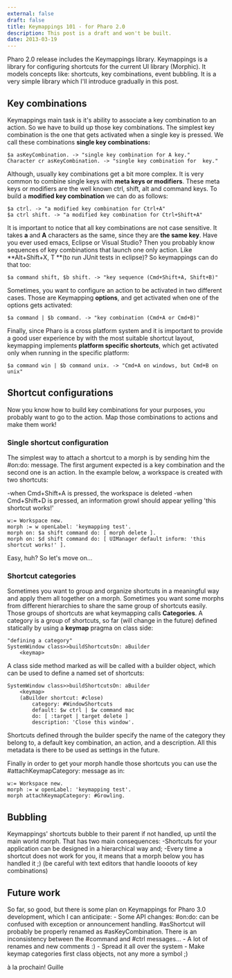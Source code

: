 ```yaml
---
external: false
draft: false
title: Keymappings 101 - for Pharo 2.0
description: This post is a draft and won't be built.
date: 2013-03-19
---
```


Pharo 2.0 release includes the Keymappings library. Keymappings is a library for configuring shortcuts for the current UI library (Morphic). It models concepts like: shortcuts, key combinations, event bubbling. It is a very simple library which I'll introduce gradually in this post.

## Key combinations

Keymappings main task is it's ability to associate a key combination to an action. So we have to build up those key combinations. The simplest key combination is the one that gets activated when a single key is pressed. We call these combinations <strong>single key combinations</strong><strong>:</strong>

```smalltalk
$a asKeyCombination. -> "single key combination for A key."
Character cr asKeyCombination. -> "single key combination for  key."
```


Although, usually key combinations get a bit more complex. It is very common to combine single keys with <strong>meta keys or modifiers</strong>. These meta keys or modifiers are the well known ctrl, shift, alt and command keys. To build a <strong>modified key combination</strong> we can do as follows:

```smalltalk
$a ctrl. -> "a modified key combination for Ctrl+A"
$a ctrl shift. -> "a modified key combination for Ctrl+Shift+A"
```

It is important to notice that all key combinations are not case sensitive. It takes **a** and **A** characters as the same, since they are **the same key**.
Have you ever used emacs, Eclipse or Visual Studio? Then you probably know sequences of key combinations that launch one only action. Like **Alt+Shift+X, T **(to run JUnit tests in eclipse)? So keymappings can do that too:

```smalltalk
$a command shift, $b shift. -> "key sequence (Cmd+Shift+A, Shift+B)"
```


Sometimes, you want to configure an action to be activated in two different cases. Those are Keymapping **options**, and get activated when one of the options gets activated:

```smalltalk
$a command | $b command. -> "key combination (Cmd+A or Cmd+B)"
```


Finally, since Pharo is a cross platform system and it is important to provide a good user experience by with the most suitable shortcut layout, keymapping implements **platform specific shortcuts**, which get activated only when running in the specific platform:

```smalltalk
$a command win | $b command unix. -> "Cmd+A on windows, but Cmd+B on unix"
```

## Shortcut configurations
Now you know how to build key combinations for your purposes, you probably want to go to the action. Map those combinations to actions and make them work!

### Single shortcut configuration
The simplest way to attach a shortcut to a morph is by sending him the #on:do: message. The first argument expected is a key combination and the second one is an action. In the example below, a workspace is created with two shortcuts:

-when Cmd+Shift+A is pressed, the workspace is deleted
-when Cmd+Shift+D is pressed, an information growl should appear yelling 'this shortcut works!'

```smalltalk
w:= Workspace new.
morph := w openLabel: 'keymapping test'.
morph on: $a shift command do: [ morph delete ].
morph on: $d shift command do: [ UIManager default inform: 'this shortcut works!' ].
```


Easy, huh? So let's move on...

### Shortcut categories
Sometimes you want to group and organize shortcuts in a meaningful way and apply them all together on a morph. Sometimes you want some morphs from different hierarchies to share the same group of shortcuts easily. Those groups of shortcuts are what keymapping calls <b>Categories</b>. A category is a group of shortcuts, so far (will change in the future) defined statically by using a <b>keymap</b> pragma on class side:

```smalltalk
"defining a category"
SystemWindow class>>buildShortcutsOn: aBuilder
    <keymap>
```

A class side method marked as <keymap> will be called with a builder object, which can be used to define a named set of shortcuts:


```smalltalk
SystemWindow class>>buildShortcutsOn: aBuilder
    <keymap>
    (aBuilder shortcut: #close)
        category: #WindowShortcuts
        default: $w ctrl | $w command mac
        do: [ :target | target delete ]
        description: 'Close this window'.
```

Shortcuts defined through the builder specify the name of the category they belong to, a default key combination, an action, and a description. All this metadata is there to be used as settings in the future.

Finally in order to get your morph handle those shortcuts you can use the #attachKeymapCategory: message as in:


```smalltalk
w:= Workspace new.
morph := w openLabel: 'keymapping test'.
morph attachKeymapCategory: #Growling.
```

<h2>Bubbling</h2>
Keymappings' shortcuts bubble to their parent if not handled, up until the main world morph. That has two main consequences:
-Shortcuts for your application can be designed in a hierarchical way and;
-Every time a shortcut does not work for you, it means that a morph below you has handled it ;) (be careful with text editors that handle loooots of key combinations)

<h2>Future work</h2>
So far, so good, but there is some plan on Keymappings for Pharo 3.0 development, which I can anticipate:
- Some API changes: #on:do: can be confused with exception or announcement handling. #asShortcut will probably be properly renamed as #asKeyCombination. There is an inconsistency between the #command and #ctrl messages...
- A lot of renames and new comments :)
- Spread it all over the system
- Make keymap categories first class objects, not any more a symbol ;)

à la prochain!
Guille
